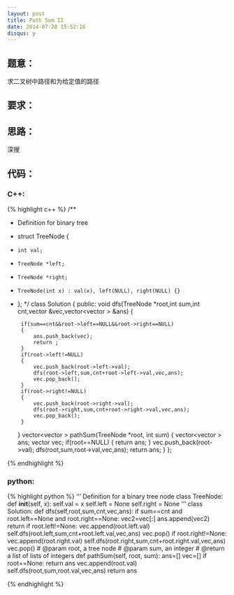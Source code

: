 ```yaml
---
layout: post
title: Path Sum II
date: 2014-07-28 15:52:16
disqus: y
---
```


## 题意：
求二叉树中路径和为给定值的路径

## 要求：


## 思路：
深搜

## 代码：

### C++:

{% highlight c++ %}
/**
 * Definition for binary tree
 * struct TreeNode {
 *     int val;
 *     TreeNode *left;
 *     TreeNode *right;
 *     TreeNode(int x) : val(x), left(NULL), right(NULL) {}
 * };
 */
class Solution {
public:
    void dfs(TreeNode *root,int sum,int cnt,vector<int> &vec,vector<vector<int> > &ans)
    {

        if(sum==cnt&&root->left==NULL&&root->right==NULL)
        {
            ans.push_back(vec);
            return ;
        }
        if(root->left!=NULL)
        {
            vec.push_back(root->left->val);
            dfs(root->left,sum,cnt+root->left->val,vec,ans);
            vec.pop_back();
        }
        if(root->right!=NULL)
        {
            vec.push_back(root->right->val);
            dfs(root->right,sum,cnt+root->right->val,vec,ans);
            vec.pop_back();
        }
    }
    vector<vector<int> > pathSum(TreeNode *root, int sum) {
        vector<vector<int> > ans;
        vector<int> vec;
        if(root==NULL)
        {
            return ans;
        }
        vec.push_back(root->val);
        dfs(root,sum,root->val,vec,ans);
        return ans;
    }
};


 {% endhighlight %}
### python:

{% highlight python %}
‘’’
 Definition for a  binary tree node
 class TreeNode:
     def __init__(self, x):
         self.val = x
         self.left = None
         self.right = None
‘’’
class Solution:
    def dfs(self,root,sum,cnt,vec,ans):
        if sum==cnt and root.left==None and root.right==None:
            vec2=vec[:]
            ans.append(vec2)
            return
        if root.left!=None:
            vec.append(root.left.val)
            self.dfs(root.left,sum,cnt+root.left.val,vec,ans)
            vec.pop()
        if root.right!=None:
            vec.append(root.right.val)
            self.dfs(root.right,sum,cnt+root.right.val,vec,ans)
            vec.pop()
    # @param root, a tree node
    # @param sum, an integer
    # @return a list of lists of integers
    def pathSum(self, root, sum):
        ans=[]
        vec=[]
        if root==None:
            return ans
        vec.append(root.val)
        self.dfs(root,sum,root.val,vec,ans)
        return ans
        
 {% endhighlight %}
